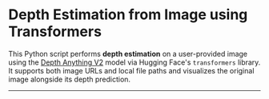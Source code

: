 # Depth Estimation from Image using Transformers

This Python script performs **depth estimation** on a user-provided image using the [Depth Anything V2](https://huggingface.co/depth-anything/Depth-Anything-V2-base-hf) model via Hugging Face's `transformers` library. It supports both image URLs and local file paths and visualizes the original image alongside its depth prediction.

---
